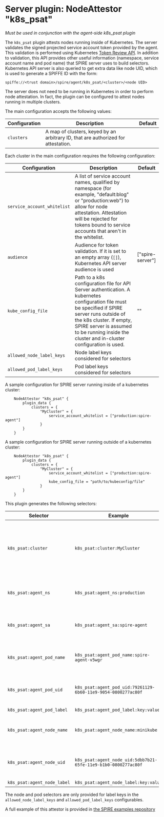 # Server plugin: NodeAttestor "k8s_psat"

*Must be used in conjunction with the agent-side k8s_psat plugin*

The `k8s_psat` plugin attests nodes running inside of Kubernetes. The server
validates the signed projected service account token provided by the agent.
This validation is performed using Kubernetes [Token Review API](https://kubernetes.io/docs/reference/generated/kubernetes-api/v1.19/#tokenreview-v1-authentication-k8s-io). In addition to validation, this API provides other useful information (namespace, service account name and pod name) that SPIRE server uses to build selectors.
Kubernetes API server is also queried to get extra data like node UID, which is used to generate a SPIFFE ID with the form:

```
spiffe://<trust domain>/spire/agent/k8s_psat/<cluster>/<node UID>
```

The server does not need to be running in Kubernetes in order to perform node
attestation. In fact, the plugin can be configured to attest nodes running in
multiple clusters.

The main configuration accepts the following values:

| Configuration   | Description | Default                 |
| --------------- | ----------- | ----------------------- |
| `clusters`      | A map of clusters, keyed by an arbitrary ID, that are authorized for attestation. | |

Each cluster in the main configuration requires the following configuration:

| Configuration | Description | Default                 |
| ------------- | ----------- | ----------------------- |
| `service_account_whitelist` | A list of service account names, qualified by namespace (for example, "default:blog" or "production:web") to allow for node attestation. Attestation will be rejected for tokens bound to service accounts that aren't in the whitelist. | |
| `audience` | Audience for token validation. If it is set to an empty array (`[]`), Kubernetes API server audience is used | ["spire-server"] |
| `kube_config_file` | Path to a k8s configuration file for API Server authentication. A kubernetes configuration file must be specified if SPIRE server runs outside of the k8s cluster. If empty, SPIRE server is assumed to be running inside the cluster and in-cluster configuration is used. | ""|
| `allowed_node_label_keys` | Node label keys considered for selectors | |
| `allowed_pod_label_keys` | Pod label keys considered for selectors | |

A sample configuration for SPIRE server running inside of a kubernetes cluster:

```
    NodeAttestor "k8s_psat" {
        plugin_data {
            clusters = {
                "MyCluster" = {
                    service_account_whitelist = ["production:spire-agent"]
                }
        }
    }
```

A sample configuration for SPIRE server running outside of a kubernetes cluster:

```
    NodeAttestor "k8s_psat" {
        plugin_data {
            clusters = {
                "MyCluster" = {
                    service_account_whitelist = ["production:spire-agent"]
                    kube_config_file = "path/to/kubeconfig/file"
                }
        }
    }
```

This plugin generates the following selectors:

| Selector                    | Example                                                        | Description                                                                     |
| --------------------------- | -------------------------------------------------------------- | --------------------------------------------------------------------------------|
| `k8s_psat:cluster`          | `k8s_psat:cluster:MyCluster`                                   | Name of the cluster (from the plugin config) used to verify the token signature |
| `k8s_psat:agent_ns`         | `k8s_psat:agent_ns:production`                                 | Namespace that the agent is running under                                       |
| `k8s_psat:agent_sa`         | `k8s_psat:agent_sa:spire-agent`                                | Service Account the agent is running under                                      |
| `k8s_psat:agent_pod_name`   | `k8s_psat:agent_pod_name:spire-agent-v5wgr`                    | Name of the pod in which the agent is running                                   |
| `k8s_psat:agent_pod_uid`    | `k8s_psat:agent_pod_uid:79261129-6b60-11e9-9054-0800277ac80f`  | UID of the pod in which the agent is running                                    |
| `k8s_psat:agent_pod_label`  | `k8s_psat:agent_pod_label:key:value`                           | Pod Label |
| `k8s_psat:agent_node_name`  | `k8s_psat:agent_node_name:minikube`                            | Name of the node in which the agent is running                                  |
| `k8s_psat:agent_node_uid`   | `k8s_psat:agent_node_uid:5dbb7b21-65fe-11e9-b1b0-0800277ac80f` | UID of the node in which the agent is running                                   |
| `k8s_psat:agent_node_label` | `k8s_psat:agent_node_label:key:value`                          | Node Label |

The node and pod selectors are only provided for label keys in the `allowed_node_label_keys` and `allowed_pod_label_keys` configurables.


A full example of this attestor is provided in [the SPIRE examples repository](https://github.com/spiffe/spire-examples/tree/master/examples/k8s/simple_psat)
